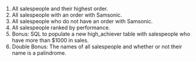 1. All salespeople and their highest order.
2. All salespeople with an order with Samsonic.
3. All salespeople who do not have an order with Samsonic.
4. All salespeople ranked by performance.
5. Bonus: SQL to populate a new high_achiever table with salespeople who have more than $1000 in sales.
6. Double Bonus: The names of all salespeople and whether or not their name is a palindrome.
